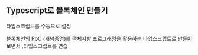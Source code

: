 
## Typescript로 블록체인 만들기
타입스크립트를 수동으로 설정

블록체인의 PoC (개념증명)를 객체지향 프로그래밍을 
활용하는 타입스크립트로 만들어 보면서 
,타입스크립트를 연습
